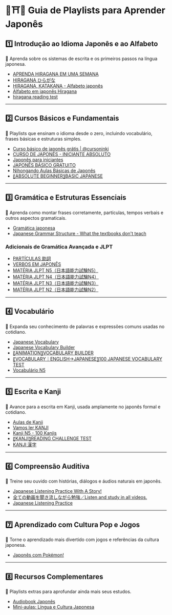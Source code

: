 # 📘⛩🍙 Guia de Playlists para Aprender Japonês

## 1️⃣ Introdução ao Idioma Japonês e ao Alfabeto  
🔹 Aprenda sobre os sistemas de escrita e os primeiros passos na língua japonesa.  

- [APRENDA HIRAGANA EM UMA SEMANA](https://www.youtube.com/watch?v=DnmayTs3VJo)  
- [HIRAGANA ひらがな](https://www.youtube.com/playlist?list=PLAF103AF88AD2E07D)  
- [HIRAGANA, KATAKANA - Alfabeto japonês](https://www.youtube.com/playlist?list=PLJbVyB8ZooEvNX4H2qMC_OoSRXr1UnAxC)  
- [Alfabeto em japonês Hiragana](https://www.youtube.com/playlist?list=PL7VMwU6chXIlIKkDMAGIk4DcpKESBvnnF)  
- [hiragana reading test](https://www.youtube.com/playlist?list=PLq22iUorhLkLSwwkI4Ti9SLKOMMssGa_V)   

---

## 2️⃣ Cursos Básicos e Fundamentais  
🔹 Playlists que ensinam o idioma desde o zero, incluindo vocabulário, frases básicas e estruturas simples.  

- [Curso básico de japonês grátis | @cursoninki](https://www.youtube.com/playlist?list=PLB1JtIyUPtIYbo1YHrewQhuReexphNwn0)  
- [CURSO DE JAPONÊS - INICIANTE ABSOLUTO](https://www.youtube.com/playlist?list=PLmEl-ZDmyZUs65276eNCYH-UAEJK-cb7c)  
- [Japonês para iniciantes](https://www.youtube.com/playlist?list=PLdnY_glW0R2jr7ZPN6qlxqjElZDgbR-63)  
- [JAPONÊS BÁSICO GRATUITO](https://www.youtube.com/playlist?list=PLdnY_glW0R2iIdYBNy9IhmHOuaS-NBo40)  
- [Nihongando Aulas Básicas de Japonês](https://www.youtube.com/playlist?list=PLuruJuEnDubzOETaTcig3DWae6Z_NyyOr)  
- [〖ABSOLUTE BEGINNER〗BASIC JAPANESE](https://www.youtube.com/playlist?list=PL1ysjpDVFwo_-5N5lW8IboIpuKx5RjsTD) 

---

## 3️⃣ Gramática e Estruturas Essenciais  
🔹 Aprenda como montar frases corretamente, partículas, tempos verbais e outros aspectos gramaticais.  

- [Gramática japonesa](https://www.youtube.com/playlist?list=PLdnY_glW0R2h-nGSkdVTguBB8-pa1LIDk)  
- [Japanese Grammar Structure - What the textbooks don't teach](https://www.youtube.com/playlist?list=PLg9uYxuZf8x9KjPQykE6c_fv4DXg8pfX0)  

### Adicionais de Gramática Avançada e JLPT  
- [PARTÍCULAS 助詞](https://www.youtube.com/playlist?list=PLj2S9Dnl4H5XrqFygSMg8Gakfw9F0E7qX) 
- [VERBOS EM JAPONÊS](https://www.youtube.com/playlist?list=PLj2S9Dnl4H5WA-qnBXwPowUxWymlA49FI) 
- [MATÉRIA JLPT N5（日本語能力試験N5）](https://www.youtube.com/playlist?list=PLj2S9Dnl4H5Vznn2EGc30XhWSaTPWBKEY) 
- [MATÉRIA JLPT N4（日本語能力試験N4）](https://www.youtube.com/playlist?list=PLj2S9Dnl4H5WUyZSh9r4JKefpG7sr_oUM) 
- [MATÉRIA JLPT N3（日本語能力試験N3）](https://www.youtube.com/playlist?list=PLj2S9Dnl4H5WnJXI8FXNRq7OgSjv8IYht) 
- [MATÉRIA JLPT N2（日本語能力試験N2）](https://www.youtube.com/playlist?list=PLj2S9Dnl4H5W55MxDAjLiwVbrvm81lzdY)

---

## 4️⃣ Vocabulário  
🔹 Expanda seu conhecimento de palavras e expressões comuns usadas no cotidiano.  

- [Japanese Vocabulary](https://www.youtube.com/playlist?list=PLoXCGxpG8mwDFh-fHgls5a6MvcMEsTyJf)  
- [Japanese Vocabulary Builder](https://www.youtube.com/playlist?list=PL_DIZoVY8U_6D3vdtLl_yDE51JTHUrnLt)  
- [〖ANIMATION〗VOCABULARY BUILDER](https://www.youtube.com/playlist?list=PL1ysjpDVFwo8zoU71m5xN3dHQxdFDTtAU)  
- [〖VOCABULARY｜ENGLISH→JAPANESE〗100 JAPANESE VOCABULARY TEST](https://www.youtube.com/playlist?list=PL1ysjpDVFwo9Omihbmp_jmxaL7p0ceI8s) 
- [Vocabulário N5](https://www.youtube.com/playlist?list=PLj2S9Dnl4H5WFmUL7nE_b3gh_b8QnAH1Y)   

---

## 5️⃣ Escrita e Kanji  
🔹 Avance para a escrita em Kanji, usada amplamente no japonês formal e cotidiano.  

- [Aulas de Kanji](https://www.youtube.com/playlist?list=PLDCpxjz4FSAo7gWbZNcV1Zu_t3-9lWoWp)  
- [Vamos ler KANJI](https://www.youtube.com/playlist?list=PL47hZ7Mbf5BnVA1YaXzheACaCQNgCj5sN)  
- [Kanji N5 - 100 Kanjis](https://www.youtube.com/playlist?list=PL47hZ7Mbf5Bl-qXLXEraRCgEgZTCH4L6v)  
- [〖KANJI〗READING CHALLENGE TEST](https://www.youtube.com/playlist?list=PL1ysjpDVFwo_5fbMStgpTz8J3ilNTJ1hU)
- [KANJI 漢字](https://www.youtube.com/playlist?list=PLj2S9Dnl4H5Ufhbaj9YG1Tjh8VH9BC4lk)  

---

## 6️⃣ Compreensão Auditiva  
🔹 Treine seu ouvido com histórias, diálogos e áudios naturais em japonês.  

- [Japanese Listening Practice With A Story!](https://www.youtube.com/playlist?list=PLw3Y8B8LnOzL0EPSEoCHjv0DxanN4_3xw)  
- [全ての動画を聞き流しながら勉強／Listen and study in all videos.](https://www.youtube.com/playlist?list=PLlBlUkMqs8_o0Fzx-ZIYeYrhxn7xo5Dld)  
- [Japanese Listening Practice](https://www.youtube.com/playlist?list=PLC88PAf8Ce7lqRslPigE3FY6ru6biqA6T)  

---

## 7️⃣ Aprendizado com Cultura Pop e Jogos  
🔹 Torne o aprendizado mais divertido com jogos e referências da cultura japonesa.  

- [Japonês com Pokémon!](https://www.youtube.com/playlist?list=PLdnY_glW0R2ip7oGvPKBhkMYHMLprch7E)  

---

## 8️⃣ Recursos Complementares  
🔹 Playlists extras para aprofundar ainda mais seus estudos.  

- [Audiobook Japonês](https://www.youtube.com/playlist?list=PLdnY_glW0R2gW8Uf41d_ryfmlUNoKmX_5)  
- [Mini-aulas: Língua e Cultura Japonesa](https://www.youtube.com/playlist?list=PLdnY_glW0R2ij7H5d4IemWxJeoB_UyeJq)  
